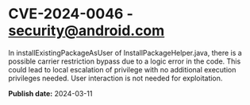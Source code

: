 # CVE-2024-0046 - security@android.com

In installExistingPackageAsUser of InstallPackageHelper.java, there is a possible carrier restriction bypass due to a logic error in the code. This could lead to local escalation of privilege with no additional execution privileges needed. User interaction is not needed for exploitation.

**Publish date:** 2024-03-11
